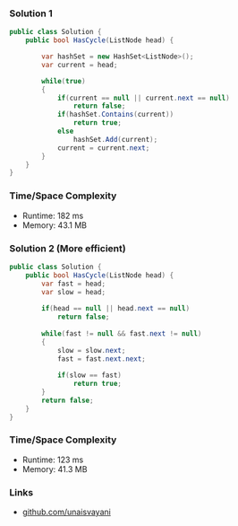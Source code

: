### Solution 1

```c#
public class Solution {
    public bool HasCycle(ListNode head) {

        var hashSet = new HashSet<ListNode>();
        var current = head;

        while(true)
        {
            if(current == null || current.next == null)
                return false;
            if(hashSet.Contains(current))
                return true;
            else
                hashSet.Add(current);
            current = current.next;
        }
    }
}
```

### Time/Space Complexity

- Runtime: 182 ms
- Memory: 43.1 MB

### Solution 2 (More efficient)

```c#
public class Solution {
    public bool HasCycle(ListNode head) {
        var fast = head;
        var slow = head;
        
        if(head == null || head.next == null)
            return false;
       
        while(fast != null && fast.next != null)
        {
            slow = slow.next;
            fast = fast.next.next;
            
            if(slow == fast)
                return true;
        }
        return false;
    }
}
```

### Time/Space Complexity

- Runtime: 123 ms
- Memory: 41.3 MB

### Links

- [github.com/unaisvayani](https://github.com/unaisvayani)
